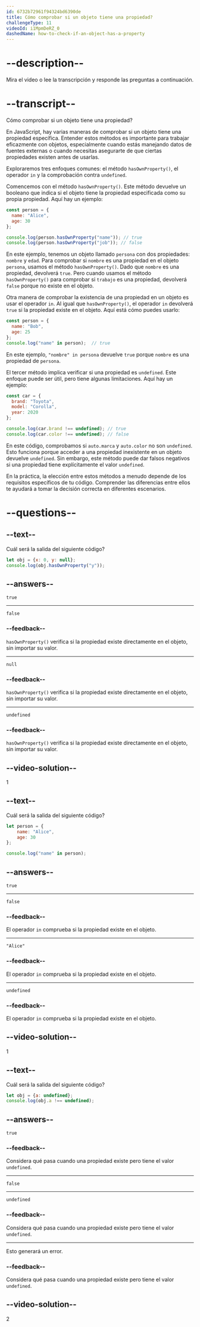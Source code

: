```yaml
---
id: 6732b72961f94324bd6390de
title: Cómo comprobar si un objeto tiene una propiedad?
challengeType: 11
videoId: i1MpmDeRZ_0
dashedName: how-to-check-if-an-object-has-a-property
---
```


# --description--

Mira el video o lee la transcripción y responde las preguntas a continuación.

# --transcript--

Cómo comprobar si un objeto tiene una propiedad?

En JavaScript, hay varias maneras de comprobar si un objeto tiene una propiedad específica. Entender estos métodos es importante para trabajar eficazmente con objetos, especialmente cuando estás manejando datos de fuentes externas o cuando necesitas asegurarte de que ciertas propiedades existen antes de usarlas.

Exploraremos tres enfoques comunes: el método `hasOwnProperty()`, el operador `in` y la comprobación contra `undefined`.

Comencemos con el método `hasOwnProperty()`. Este método devuelve un booleano que indica si el objeto tiene la propiedad especificada como su propia propiedad. Aquí hay un ejemplo:

```js
const person = {
  name: "Alice",
  age: 30
};

console.log(person.hasOwnProperty("name")); // true
console.log(person.hasOwnProperty("job")); // false
```

En este ejemplo, tenemos un objeto llamado `persona` con dos propiedades: `nombre` y `edad`. Para comprobar si `nombre` es una propiedad en el objeto `persona`, usamos el método `hasOwnProperty()`. Dado que `nombre` es una propiedad, devolverá `true`. Pero cuando usamos el método `hasOwnProperty()` para comprobar si `trabajo` es una propiedad, devolverá `false` porque no existe en el objeto.

Otra manera de comprobar la existencia de una propiedad en un objeto es usar el operador `in`. Al igual que `hasOwnProperty()`, el operador `in` devolverá `true` si la propiedad existe en el objeto. Aquí está cómo puedes usarlo:

```js
const person = {
  name: "Bob",
  age: 25
};
console.log("name" in person);  // true
```

En este ejemplo, `"nombre" in persona` devuelve `true` porque `nombre` es una propiedad de `persona`.

El tercer método implica verificar si una propiedad es `undefined`. Este enfoque puede ser útil, pero tiene algunas limitaciones. Aquí hay un ejemplo:

```js
const car = {
  brand: "Toyota",
  model: "Corolla",
  year: 2020
};

console.log(car.brand !== undefined); // true
console.log(car.color !== undefined); // false
```

En este código, comprobamos si `auto.marca` y `auto.color` no son `undefined`. Esto funciona porque acceder a una propiedad inexistente en un objeto devuelve `undefined`. Sin embargo, este método puede dar falsos negativos si una propiedad tiene explícitamente el valor `undefined`.

En la práctica, la elección entre estos métodos a menudo depende de los requisitos específicos de tu código. Comprender las diferencias entre ellos te ayudará a tomar la decisión correcta en diferentes escenarios.

# --questions--

## --text--

Cuál será la salida del siguiente código?

```js
let obj = {x: 0, y: null};
console.log(obj.hasOwnProperty("y"));
```

## --answers--

`true`

---

`false`

### --feedback--

`hasOwnProperty()` verifica si la propiedad existe directamente en el objeto, sin importar su valor.

---

`null`

### --feedback--

`hasOwnProperty()` verifica si la propiedad existe directamente en el objeto, sin importar su valor.

---

`undefined`

### --feedback--

`hasOwnProperty()` verifica si la propiedad existe directamente en el objeto, sin importar su valor.

## --video-solution--

1

## --text--

Cuál será la salida del siguiente código?

```js
let person = {
    name: "Alice",
    age: 30
};

console.log("name" in person);
```

## --answers--

`true`

---

`false`

### --feedback--

El operador `in` comprueba si la propiedad existe en el objeto.

---

`"Alice"`

### --feedback--

El operador `in` comprueba si la propiedad existe en el objeto.

---

`undefined`

### --feedback--

El operador `in` comprueba si la propiedad existe en el objeto.

## --video-solution--

1

## --text--

Cuál será la salida del siguiente código?

```js
let obj = {a: undefined};
console.log(obj.a !== undefined);
```

## --answers--

`true`

### --feedback--

Considera qué pasa cuando una propiedad existe pero tiene el valor `undefined`.

---

`false`

---

`undefined`

### --feedback--

Considera qué pasa cuando una propiedad existe pero tiene el valor `undefined`.

---

Esto generará un error.

### --feedback--

Considera qué pasa cuando una propiedad existe pero tiene el valor `undefined`.

## --video-solution--

2
